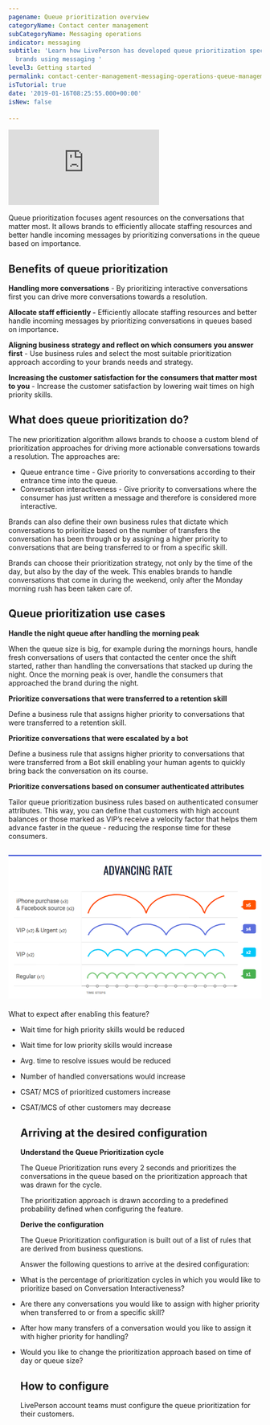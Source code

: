```yaml
---
pagename: Queue prioritization overview
categoryName: Contact center management
subCategoryName: Messaging operations
indicator: messaging
subtitle: 'Learn how LivePerson has developed queue prioritization specifically for
  brands using messaging '
level3: Getting started
permalink: contact-center-management-messaging-operations-queue-management-queue-prioritization-overview.html
isTutorial: true
date: '2019-01-16T08:25:55.000+00:00'
isNew: false

---
```

<iframe style="max-width: 750px;" src="https://player.vimeo.com/video/312481307" frameborder="0" webkitallowfullscreen mozallowfullscreen allowfullscreen></iframe>

Queue prioritization focuses agent resources on the conversations that matter most. It allows brands to efficiently allocate staffing resources and better handle incoming messages by prioritizing conversations in the queue based on importance.

## Benefits of queue prioritization

**Handling more conversations** - By prioritizing interactive conversations first you can drive more conversations towards a resolution.

**Allocate staff efficiently -** Efficiently allocate staffing resources and better handle incoming messages by prioritizing conversations in queues based on importance.

**Aligning business strategy and reflect on which consumers you answer first** - Use business rules and select the most suitable prioritization approach according to your brands needs and strategy.

**Increasing the customer satisfaction for the consumers that matter most to you** - Increase the customer satisfaction by lowering wait times on high priority skills.

## What does queue prioritization do?

The new prioritization algorithm allows brands to choose a custom blend of prioritization approaches for driving more actionable conversations towards a resolution. The approaches are:

* Queue entrance time - Give priority to conversations according to their entrance time into the queue.
* Conversation interactiveness - Give priority to conversations where the consumer has just written a message and therefore is considered more interactive.

Brands can also define their own business rules that dictate which conversations to prioritize based on the number of transfers the conversation has been through or by assigning a higher priority to conversations that are being transferred to or from a specific skill.

Brands can choose their prioritization strategy, not only by the time of the day, but also by the day of the week. This enables brands to handle conversations that come in during the weekend, only after the Monday morning rush has been taken care of.

## Queue prioritization use cases

**Handle the night queue after handling the morning peak**

When the queue size is big, for example during the mornings hours, handle fresh conversations of users that contacted the center once the shift started, rather than handling the conversations that stacked up during the night. Once the morning peak is over, handle the consumers that approached the brand during the night.

**Prioritize conversations that were transferred to a retention skill**

Define a business rule that assigns higher priority to conversations that were transferred to a retention skill.

**Prioritize conversations that were escalated by a bot**

Define a business rule that assigns higher priority to conversations that were transferred from a Bot skill enabling your human agents to quickly bring back the conversation on its course.

**Prioritize conversations based on consumer authenticated attributes**

Tailor queue prioritization business rules based on authenticated consumer attributes. This way, you can define that customers with high account balances or those marked as VIP’s receive a velocity factor that helps them advance faster in the queue - reducing the response time for these consumers.

## ![](/img/queue-prior-overview-2.png)

What to expect after enabling this feature?

* Wait time for high priority skills would be reduced
* Wait time for low priority skills would increase
* Avg. time to resolve issues would be reduced
* Number of handled conversations would increase
* CSAT/ MCS of prioritized customers increase
* CSAT/MCS of other customers may decrease

  ## Arriving at the desired configuration

  **Understand the Queue Prioritization cycle**

  The Queue Prioritization runs every 2 seconds and prioritizes the conversations in the queue based on the prioritization approach that was drawn for the cycle.

  The prioritization approach is drawn according to a predefined probability defined when configuring the feature.

  **Derive the configuration**

  The Queue Prioritization configuration is built out of a list of rules that are derived from business questions.

  Answer the following questions to arrive at the desired configuration:
* What is the percentage of prioritization cycles in which you would like to prioritize based on Conversation Interactiveness?
* Are there any conversations you would like to assign with higher priority when transferred to or from a specific skill?
* After how many transfers of a conversation would you like to assign it with higher priority for handling?
* Would you like to change the prioritization approach based on time of day or queue size?

  ## How to configure

  LivePerson account teams must configure the queue prioritization for their customers.
